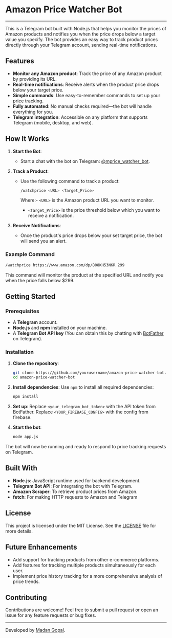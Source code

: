 # Amazon Price Watcher Bot

---

This is a Telegram bot built with Node.js that helps you monitor the prices of Amazon products and notifies you when the price drops below a target value you specify. The bot provides an easy way to track product prices directly through your Telegram account, sending real-time notifications.

## Features

- **Monitor any Amazon product**: Track the price of any Amazon product by providing its URL.
- **Real-time notifications**: Receive alerts when the product price drops below your target price.
- **Simple commands**: Use easy-to-remember commands to set up your price tracking.
- **Fully automated**: No manual checks required—the bot will handle everything for you.
- **Telegram integration**: Accessible on any platform that supports Telegram (mobile, desktop, and web).

## How It Works

1. **Start the Bot**:

   - Start a chat with the bot on Telegram: [@mprice_watcher_bot](https://t.me/mprice_watcher_bot).
2. **Track a Product**:

   - Use the following command to track a product:
     ```bash
     /watchprice <URL> <Target_Price>
     ```

     Where:- `<URL>` is the Amazon product URL you want to monitor.
     - `<Target_Price>` is the price threshold below which you want to receive a notification.
3. **Receive Notifications**:

   - Once the product's price drops below your set target price, the bot will send you an alert.

### Example Command

```bash
/watchprice https://www.amazon.com/dp/B08KH53NKR 299
```

This command will monitor the product at the specified URL and notify you when the price falls below $299.

## Getting Started

### Prerequisites

- A **Telegram** account.
- **Node.js** and **npm** installed on your machine.
- A **Telegram Bot API key** (You can obtain this by chatting with [BotFather](https://t.me/BotFather) on Telegram).

### Installation

1. **Clone the repository**:

   ```bash
   git clone https://github.com/yourusername/amazon-price-watcher-bot.git
   cd amazon-price-watcher-bot
   ```
2. **Install dependencies**:
   Use `npm` to install all required dependencies:

   ```bash
   npm install
   ```
3. **Set up**:
   Replace `<your_telegram_bot_token>` with the API token from BotFather.
   Replace `<YOUR_FIREBASE_CONFIG>` with the config from firebase.
4. **Start the bot**:

   ```bash
   node app.js
   ```

The bot will now be running and ready to respond to price tracking requests on Telegram.

## Built With

- **Node.js**: JavaScript runtime used for backend development.
- **Telegram Bot API**: For integrating the bot with Telegram.
- **Amazon Scraper**: To retrieve product prices from Amazon.
- **fetch**: For making HTTP requests to Amazon and Telegram

## License

This project is licensed under the MIT License. See the [LICENSE](LICENSE) file for more details.

## Future Enhancements

- Add support for tracking products from other e-commerce platforms.
- Add features for tracking multiple products simultaneously for each user.
- Implement price history tracking for a more comprehensive analysis of price trends.

## Contributing

Contributions are welcome! Feel free to submit a pull request or open an issue for any feature requests or bug fixes.

---

Developed by [Madan Gopal](https://github.com/Madan2248c/).
